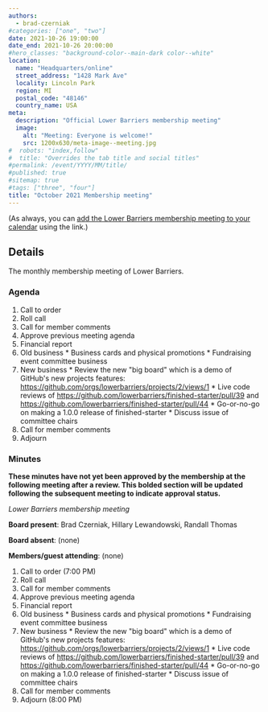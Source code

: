 ```yaml
---
authors:
  - brad-czerniak
#categories: ["one", "two"]
date: 2021-10-26 19:00:00
date_end: 2021-10-26 20:00:00
#hero_classes: "background-color--main-dark color--white"
location:
  name: "Headquarters/online"
  street_address: "1428 Mark Ave"
  locality: Lincoln Park
  region: MI
  postal_code: "48146"
  country_name: USA
meta:
  description: "Official Lower Barriers membership meeting"
  image:
    alt: "Meeting: Everyone is welcome!"
    src: 1200x630/meta-image--meeting.jpg
#  robots: "index,follow"
#  title: "Overrides the tab title and social titles"
#permalink: /event/YYYY/MM/title/
#published: true
#sitemap: true
#tags: ["three", "four"]
title: "October 2021 Membership meeting"
---
```


(As always, you can [add the Lower Barriers membership meeting to your calendar](http://bit.ly/lowerbarriers) using the link.)

## Details

The monthly membership meeting of Lower Barriers.

### Agenda

  1. Call to order
  2. Roll call
  3. Call for member comments
  4. Approve previous meeting agenda
  5. Financial report
  6. Old business
    * Business cards and physical promotions
    * Fundraising event committee business
  7. New business
    * Review the new "big board" which is a demo of GitHub's new projects features: https://github.com/orgs/lowerbarriers/projects/2/views/1 
    * Live code reviews of https://github.com/lowerbarriers/finished-starter/pull/39 and https://github.com/lowerbarriers/finished-starter/pull/44
    * Go-or-no-go on making a 1.0.0 release of finished-starter
    * Discuss issue of committee chairs
  8. Call for member comments
  9. Adjourn

### Minutes

**These minutes have not yet been approved by the membership at the following meeting after a review. This bolded section
will be updated following the subsequent meeting to indicate approval status.**

_Lower Barriers membership meeting_

**Board present**: Brad Czerniak, Hillary Lewandowski, Randall Thomas

**Board absent**: (none)

**Members/guest attending**: (none)

  1. Call to order (7:00 PM)
  2. Roll call
  3. Call for member comments
  4. Approve previous meeting agenda
  5. Financial report
  6. Old business
    * Business cards and physical promotions
    * Fundraising event committee business
  7. New business
    * Review the new "big board" which is a demo of GitHub's new projects features: https://github.com/orgs/lowerbarriers/projects/2/views/1 
    * Live code reviews of https://github.com/lowerbarriers/finished-starter/pull/39 and https://github.com/lowerbarriers/finished-starter/pull/44
    * Go-or-no-go on making a 1.0.0 release of finished-starter
    * Discuss issue of committee chairs
  8. Call for member comments
  9. Adjourn (8:00 PM)
